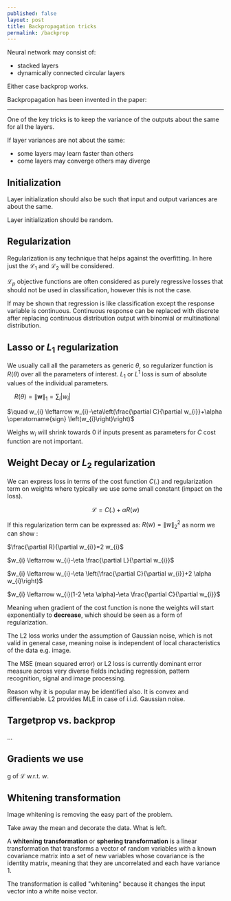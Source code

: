 ```yaml
---
published: false
layout: post
title: Backpropagation tricks
permalink: /backprop
---
```


Neural network may consist of:
* stacked layers
* dynamically connected circular layers 

Either case backprop works.

Backpropagation has been invented in the paper:

---

One of the key tricks is to keep the variance of the outputs about the same for all the layers.

If layer variances are not about the same:

* some layers may learn faster than others
* come layers may converge others may diverge

## Initialization

Layer initialization should also be such that input and output variances are about the same.

Layer initialization should be random.


## Regularization

Regularization is any technique that helps against the overfitting. In here just the $\mathcal L_1$ and $\mathcal L_2$ will be considered.

$\mathcal L_p$ objective functions are often considered as purely regressive losses that should not be used in classification, however this is not the case.

If may be shown that regression is like classification except the response variable is continuous. Continuous response can be replaced with discrete after replacing continuous distribution output with binomial or multinational distribution.


## Lasso or $L_{1}$ regularization

We usually call all the parameters as generic $\theta$, so regularizer function is $R(\theta)$ over all the parameters of interest. $L_{1}$ or $L^{1}$ loss is sum of absolute values of the individual parameters.

$\quad R(\theta)=\| \boldsymbol{w} \|_{1} =\sum_{i}\left|w_{i}\right|$

$\quad w_{i} \leftarrow w_{i}-\eta\left(\frac{\partial C}{\partial w_{i}}+\alpha \operatorname{sign} \left(w_{i}\right)\right)$

Weighs $w_i$ will shrink towards 0 if inputs present as parameters for $C$ cost function are not important.

## Weight Decay or $L_{2}$ regularization

We can express loss in terms of the cost function $C(.)$ and regularization term on weights where typically we use some small constant (impact on the loss).

$$\mathcal L=C(.) +\alpha R(w)$$ 

If this regularization term can be expressed as: $R(w) =\|w\|^{2}_2$ as norm we can show :

$\frac{\partial R}{\partial w_{i}}=2 w_{i}$

$w_{i} \leftarrow w_{i}-\eta \frac{\partial L}{\partial w_{i}}$

$w_{i} \leftarrow w_{i}-\eta \left(\frac{\partial C}{\partial w_{i}}+2 \alpha w_{i}\right)$

$w_{i} \leftarrow w_{i}(1-2 \eta \alpha)-\eta \frac{\partial C}{\partial w_{i}}$

Meaning when gradient of the cost function is none the weights will start exponentially to **decrease**, which should be seen as a form of regularization.

The L2 loss works under the assumption of Gaussian noise, which is not valid in general case, meaning noise is independent of local characteristics of the data e.g. image.

The MSE (mean squared error) or L2 loss is currently dominant error measure across very diverse fields including regression, pattern recognition, signal and image processing.

Reason why it is popular may be identified also. It is convex and differentiable. L2 provides MLE in case of i.i.d. Gaussian noise.

## Targetprop vs. backprop

...

## Gradients we use

g of $\mathcal L$ w.r.t. $w$.


## Whitening transformation


Image whitening is removing the easy part of the problem.

Take away the mean and decorate the data. What is left.





A **whitening transformation** or **sphering transformation** is a linear transformation that transforms a vector of random variables with a known covariance matrix into a set of new variables whose covariance is the identity matrix, meaning that they are uncorrelated and each have variance 1.

The transformation is called "whitening" because it changes the input vector into a white noise vector.